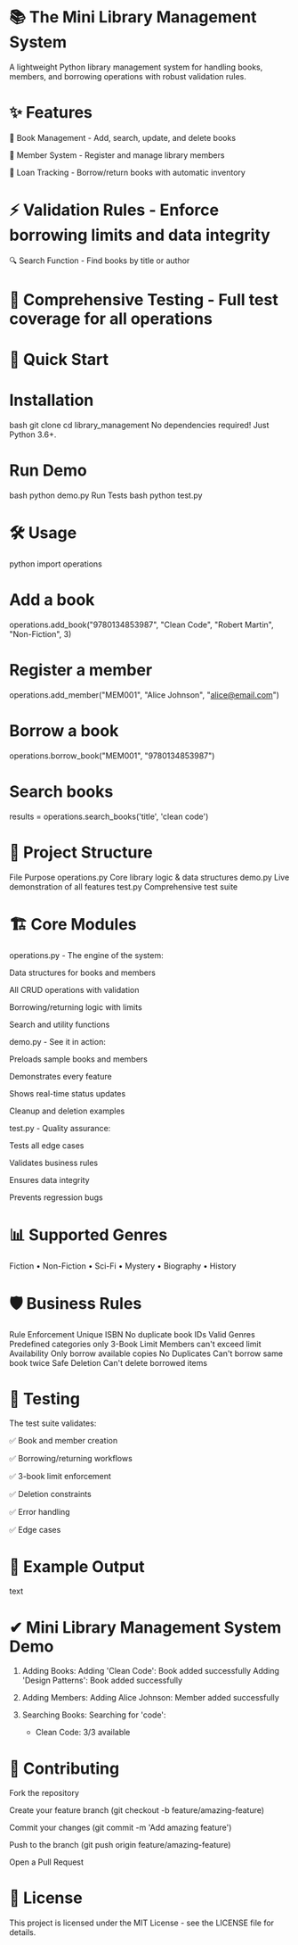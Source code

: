 # 📚 The Mini Library Management System
A lightweight Python library management system for handling books, members, and borrowing operations with robust validation rules.

# ✨ Features
📖 Book Management - Add, search, update, and delete books

👥 Member System - Register and manage library members

🔄 Loan Tracking - Borrow/return books with automatic inventory

# ⚡ Validation Rules - Enforce borrowing limits and data integrity

🔍 Search Function - Find books by title or author

# 🧪 Comprehensive Testing - Full test coverage for all operations

# 🚀 Quick Start
# Installation
bash
git clone <your-repo-url>
cd library_management
No dependencies required! Just Python 3.6+.

# Run Demo
bash
python demo.py
Run Tests
bash
python test.py

# 🛠️ Usage
python
import operations

# Add a book
operations.add_book("9780134853987", "Clean Code", "Robert Martin", "Non-Fiction", 3)

# Register a member  
operations.add_member("MEM001", "Alice Johnson", "alice@email.com")

# Borrow a book
operations.borrow_book("MEM001", "9780134853987")

# Search books
results = operations.search_books('title', 'clean code')
# 📁 Project Structure
File	Purpose
operations.py	Core library logic & data structures
demo.py	Live demonstration of all features
test.py	Comprehensive test suite

# 🏗️ Core Modules
operations.py - The engine of the system:

Data structures for books and members

All CRUD operations with validation

Borrowing/returning logic with limits

Search and utility functions

demo.py - See it in action:

Preloads sample books and members

Demonstrates every feature

Shows real-time status updates

Cleanup and deletion examples

test.py - Quality assurance:

Tests all edge cases

Validates business rules

Ensures data integrity

Prevents regression bugs

# 📊 Supported Genres
Fiction • Non-Fiction • Sci-Fi • Mystery • Biography • History

# 🛡️ Business Rules
Rule	Enforcement
Unique ISBN	No duplicate book IDs
Valid Genres	Predefined categories only
3-Book Limit	Members can't exceed limit
Availability	Only borrow available copies
No Duplicates	Can't borrow same book twice
Safe Deletion	Can't delete borrowed items

# 🧪 Testing
The test suite validates:

✅ Book and member creation

✅ Borrowing/returning workflows

✅ 3-book limit enforcement

✅ Deletion constraints

✅ Error handling

✅ Edge cases

# 🔮 Example Output
text

# ✔ Mini Library Management System Demo

1. Adding Books:
   Adding 'Clean Code': Book added successfully
   Adding 'Design Patterns': Book added successfully

2. Adding Members:
   Adding Alice Johnson: Member added successfully

3. Searching Books:
   Searching for 'code':
   - Clean Code: 3/3 available
     
# 🤝 Contributing
Fork the repository

Create your feature branch (git checkout -b feature/amazing-feature)

Commit your changes (git commit -m 'Add amazing feature')

Push to the branch (git push origin feature/amazing-feature)

Open a Pull Request

# 📄 License
This project is licensed under the MIT License - see the LICENSE file for details.

